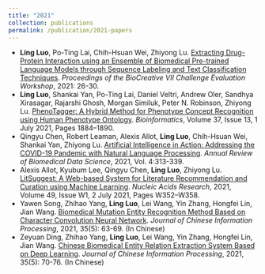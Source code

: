 ```yaml
---
title: "2021"
collection: publications
permalink: /publication/2021-papers
---
```


- **Ling Luo**, Po-Ting Lai, Chih-Hsuan Wei, Zhiyong Lu. [Extracting Drug-Protein Interaction using an Ensemble of Biomedical Pre-trained Language Models through Sequence Labeling and Text Classification Techniques](https://biocreative.bioinformatics.udel.edu/media/store/files/2021/Track1_pos_3_BC7_submission_130.pdf). *Proceedings of the BioCreative VII Challenge Evaluation Workshop*, 2021: 26-30.
- **Ling Luo**, Shankai Yan, Po-Ting Lai, Daniel Veltri, Andrew Oler, Sandhya Xirasagar, Rajarshi Ghosh, Morgan Similuk, Peter N. Robinson, Zhiyong Lu. [PhenoTagger: A Hybrid Method for Phenotype Concept Recognition using Human Phenotype Ontology](https://doi.org/10.1093/bioinformatics/btab019). *Bioinformatics*,   Volume 37, Issue 13, 1 July 2021, Pages 1884–1890.
- Qingyu Chen, Robert Leaman, Alexis Allot, **Ling Luo**, Chih-Hsuan Wei, Shankai Yan, Zhiyong Lu. [Artificial Intelligence in Action: Addressing the COVID-19 Pandemic with Natural Language Processing](https://www.annualreviews.org/doi/10.1146/annurev-biodatasci-021821-061045). *Annual Review of Biomedical Data Science*, 2021, Vol. 4:313-339.
- Alexis Allot, Kyubum Lee, Qingyu Chen, **Ling Luo**, Zhiyong Lu. [LitSuggest: A Web-based System for Literature Recommendation and Curation using Machine Learning](https://doi.org/10.1093/nar/gkab326). *Nucleic Acids Research*, 2021, Volume 49, Issue W1, 2 July 2021, Pages W352–W358. 
- Yawen Song, Zhihao Yang, **Ling Luo**, Lei Wang, Yin Zhang, Hongfei Lin, Jian Wang. [Biomedical Mutation Entity Recognition Method Based on Character Convolution Neural Network](http://jcip.cipsc.org.cn/CN/Y2021/V35/I5/63). *Journal of Chinese Information Processing*, 2021, 35(5): 63-69. (In Chinese)
- Zeyuan Ding, Zhihao Yang, **Ling Luo**, Lei Wang, Yin Zhang, Hongfei Lin, Jian Wang. [Chinese Biomedical Entity Relation Extraction System Based on Deep Learning](http://jcip.cipsc.org.cn/CN/Y2021/V35/I5/70). *Journal of Chinese Information Processing*, 2021, 35(5): 70-76. (In Chinese)
